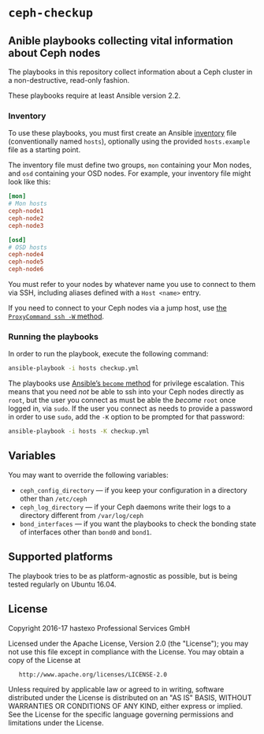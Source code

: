 # `ceph-checkup` 

## Anible playbooks collecting vital information about Ceph nodes

The playbooks in this repository collect information about a Ceph
cluster in a non-destructive, read-only fashion.

These playbooks require at least Ansible version 2.2.

### Inventory

To use these playbooks, you must first create an Ansible
[inventory](http://docs.ansible.com/ansible/intro_inventory.html) file
(conventionally named `hosts`), optionally using the provided
`hosts.example` file as a starting point.

The inventory file must define two groups, `mon` containing your Mon
nodes, and `osd` containing your OSD nodes. For example, your
inventory file might look like this:

```ini
[mon]
# Mon hosts
ceph-node1
ceph-node2
ceph-node3

[osd]
# OSD hosts
ceph-node4
ceph-node5
ceph-node6
```

You must refer to your nodes by whatever name you use to connect to
them via SSH, including aliases defined with a `Host <name>` entry.

If you need to connect to your Ceph nodes via a jump host, use
[the `ProxyCommand ssh -W` method](https://en.wikibooks.org/wiki/OpenSSH/Cookbook/Proxies_and_Jump_Hosts#Recursively_Chaining_Gateways_Using_stdio_Forwarding).


### Running the playbooks

In order to run the playbook, execute the following command:

```bash
ansible-playbook -i hosts checkup.yml
```

The playbooks use
[Ansible’s `become` method](http://docs.ansible.com/ansible/become.html)
for privilege escalation. This means that you need _not_ be able to
ssh into your Ceph nodes directly as `root`, but the user you connect
as must be able the _become_ `root` once logged in, via `sudo`. If the
user you connect as needs to provide a password in order to use
`sudo`, add the `-K` option to be prompted for that password:

```bash
ansible-playbook -i hosts -K checkup.yml
```

## Variables

You may want to override the following variables:

* `ceph_config_directory` — if you keep your configuration in a
  directory other than `/etc/ceph`
* `ceph_log_directory` — if your Ceph daemons write their logs to a
  directory different from `/var/log/ceph`
* `bond_interfaces` — if you want the playbooks to check the bonding
  state of interfaces other than `bond0` and `bond1`.

## Supported platforms

The playbook tries to be as platform-agnostic as possible, but is
being tested regularly on Ubuntu 16.04.

## License

   Copyright 2016-17 hastexo Professional Services GmbH

   Licensed under the Apache License, Version 2.0 (the "License");
   you may not use this file except in compliance with the License.
   You may obtain a copy of the License at

       http://www.apache.org/licenses/LICENSE-2.0

   Unless required by applicable law or agreed to in writing, software
   distributed under the License is distributed on an "AS IS" BASIS,
   WITHOUT WARRANTIES OR CONDITIONS OF ANY KIND, either express or implied.
   See the License for the specific language governing permissions and
   limitations under the License.

